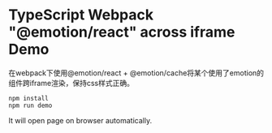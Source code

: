 TypeScript Webpack "@emotion/react" across iframe Demo
=================================

在webpack下使用@emotion/react + @emotion/cache将某个使用了emotion的组件跨iframe渲染，保持css样式正确。



```
npm install
npm run demo
```

It will open page on browser automatically.
